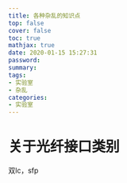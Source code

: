 ```yaml
---
title: 各种杂乱的知识点
top: false
cover: false
toc: true
mathjax: true
date: 2020-01-15 15:27:31
password:
summary:
tags:
- 实验室
- 杂乱
categories:
- 实验室
---
```

# 关于光纤接口类别

双lc，sfp